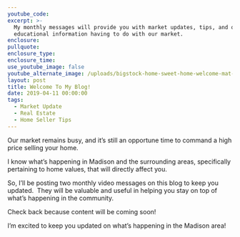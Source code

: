```yaml
---
youtube_code:
excerpt: >-
  My monthly messages will provide you with market updates, tips, and other
  educational information having to do with our market.
enclosure:
pullquote:
enclosure_type:
enclosure_time:
use_youtube_image: false
youtube_alternate_image: /uploads/bigstock-home-sweet-home-welcome-mat-m-235686472.jpg
layout: post
title: Welcome To My Blog!
date: 2019-04-11 00:00:00
tags:
  - Market Update
  - Real Estate
  - Home Seller Tips
---
```


Our market remains busy, and it’s still an opportune time to command a high price selling your home.

I know what’s happening in Madison and the surrounding areas, specifically pertaining to home values, that will directly affect you.

So, I’ll be posting two monthly video messages on this blog to keep you updated. &nbsp;They will be valuable and useful in helping you stay on top of what’s happening in the community.

Check back because content will be coming soon!

I’m excited to keep you updated on what’s happening in the Madison area!